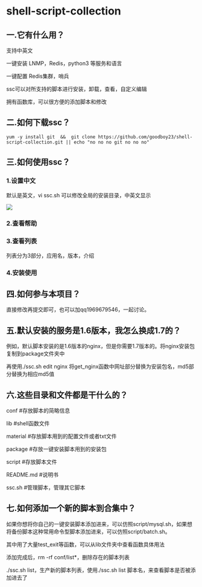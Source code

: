 # shell-script-collection

## 一.它有什么用？
支持中英文

一键安装 LNMP，Redis，python3 等服务和语言

一键配置 Redis集群，哨兵

ssc可以对所支持的脚本进行安装，卸载，查看，自定义编辑

拥有函数库，可以很方便的添加脚本和修改

## 二.如何下载ssc？

`yum -y install git  &&  git clone https://github.com/goodboy23/shell-script-collection.git || echo "no no no git no no no"`

## 三.如何使用ssc？

### 1.设置中文

默认是英文，vi ssc.sh 可以修改全局的安装目录，中英文显示

![](http://www.52wiki.cn/uploads/201803/shell/attach_1520aa59400f0727.png)

### 2.查看帮助



### 3.查看列表

列表分为3部分，应用名，版本，介绍


### 4.安装使用



## 四.如何参与本项目？
直接修改再提交即可，也可以加qq1969679546，一起讨论。

## 五.默认安装的服务是1.6版本，我怎么换成1.7的？
例如，默认脚本安装的是1.6版本的nginx，但是你需要1.7版本的。将nginx安装包复制到package文件夹中

再使用./ssc.sh edit nginx 将get_nginx函数中网址部分替换为安装包名，md5部分替换为相应md5值

## 六.这些目录和文件都是干什么的？
conf #存放脚本的简略信息

lib #shell函数文件

material #存放脚本用到的配置文件或者txt文件

package #存放一键安装脚本用到的安装包

script #存放脚本文件

README.md #说明书

ssc.sh #管理脚本，管理其它脚本

## 七.如何添加一个新的脚本到合集中？
如果你想将你自己的一键安装脚本添加进来，可以仿照script/mysql.sh，如果想将备份脚本这种常用命令型脚本添加进来，可以仿照script/batch.sh。

其中用了大量test_exit等函数，可以从lib文件夹中查看函数具体用法

添加完成后，rm -rf conf/list*，删除存在的脚本列表

./ssc.sh list，生产新的脚本列表，使用./ssc.sh list 脚本名，来查看脚本是否被添加进去了
